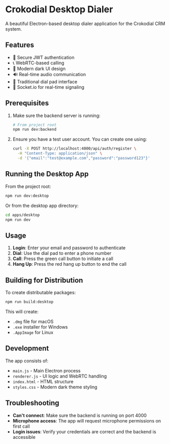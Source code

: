 # Crokodial Desktop Dialer

A beautiful Electron-based desktop dialer application for the Crokodial CRM system.

## Features

- 🔐 Secure JWT authentication
- 📞 WebRTC-based calling
- 🎨 Modern dark UI design
- 🔊 Real-time audio communication
- 📱 Traditional dial pad interface
- 🔌 Socket.io for real-time signaling

## Prerequisites

1. Make sure the backend server is running:
   ```bash
   # From project root
   npm run dev:backend
   ```

2. Ensure you have a test user account. You can create one using:
   ```bash
   curl -X POST http://localhost:4000/api/auth/register \
     -H "Content-Type: application/json" \
     -d '{"email":"test@example.com","password":"password123"}'
   ```

## Running the Desktop App

From the project root:
```bash
npm run dev:desktop
```

Or from the desktop app directory:
```bash
cd apps/desktop
npm run dev
```

## Usage

1. **Login**: Enter your email and password to authenticate
2. **Dial**: Use the dial pad to enter a phone number
3. **Call**: Press the green call button to initiate a call
4. **Hang Up**: Press the red hang up button to end the call

## Building for Distribution

To create distributable packages:
```bash
npm run build:desktop
```

This will create:
- `.dmg` file for macOS
- `.exe` installer for Windows
- `.AppImage` for Linux

## Development

The app consists of:
- `main.js` - Main Electron process
- `renderer.js` - UI logic and WebRTC handling
- `index.html` - HTML structure
- `styles.css` - Modern dark theme styling

## Troubleshooting

- **Can't connect**: Make sure the backend is running on port 4000
- **Microphone access**: The app will request microphone permissions on first call
- **Login issues**: Verify your credentials are correct and the backend is accessible 